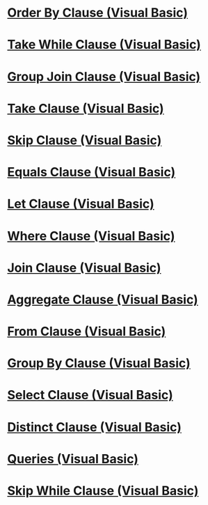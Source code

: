 # [Order By Clause (Visual Basic)](order-by-clause.md)
# [Take While Clause (Visual Basic)](take-while-clause.md)
# [Group Join Clause (Visual Basic)](group-join-clause.md)
# [Take Clause (Visual Basic)](take-clause.md)
# [Skip Clause (Visual Basic)](skip-clause.md)
# [Equals Clause (Visual Basic)](equals-clause.md)
# [Let Clause (Visual Basic)](let-clause.md)
# [Where Clause (Visual Basic)](where-clause.md)
# [Join Clause (Visual Basic)](join-clause.md)
# [Aggregate Clause (Visual Basic)](aggregate-clause.md)
# [From Clause (Visual Basic)](from-clause.md)
# [Group By Clause (Visual Basic)](group-by-clause.md)
# [Select Clause (Visual Basic)](select-clause.md)
# [Distinct Clause (Visual Basic)](distinct-clause.md)
# [Queries (Visual Basic)](queries.md)
# [Skip While Clause (Visual Basic)](skip-while-clause.md)
